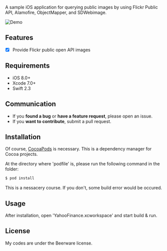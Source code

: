 A sample iOS application for querying public images by using Flickr Public API, Alamofire, ObjectMapper, and SDWebimage.

![Demo](https://github.com/yangjehpark/iOS-Swift-Flicker-Feed/blob/master/iOS-Swift-Flicker-Feed.gif)

## Features

- [x] Provide Flickr public open API images

## Requirements

- iOS 8.0+
- Xcode 7.0+
- Swift 2.3

## Communication

- If you **found a bug** or **have a feature request**, please open an issue.
- If you **want to contribute**, submit a pull request.

## Installation

Of course, [CocoaPods](http://cocoapods.org) is necessary. This is a dependency manager for Cocoa projects.

At the directory where 'podfile' is, please run the following command in the folder:

```bash
$ pod install
```

This is a nessacery course. If you don't, some build error would be occured. 

## Usage

After installation, open 'YahooFinance.xcworkspace' and start build & run.

## License

My codes are under the Beerware license. 